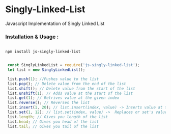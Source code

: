 # Singly-Linked-List

Javascript Implementation of Singly Linked List

### Installation & Usage :

```Installation

npm install js-singly-linked-list

```

```Javascript

 const SinglyLinkedList = require('js-singly-linked-list');
 let list = new SinglyLinkedList();

 list.push(1); //Pushes value to the list
 list.pop(); // Delete value from the end of the list
 list.shift(); // Delete value from the start of the list
 list.unshift(1); // Adds value at the start of the list
 list.get(1); // Retrives value at the given index
 list.reverse(); // Reverses the list
 list.insert(1, 20); // list.insert(index, value) -> Inserts value at the given index
 list.set(1, 12); // list.set(index, value) ->  Replaces or set's value at the given index
 list.length; // Gives you length of the list
 list.head; // Gives you head of the list
 list.tail; // Gives you tail of the list

```
